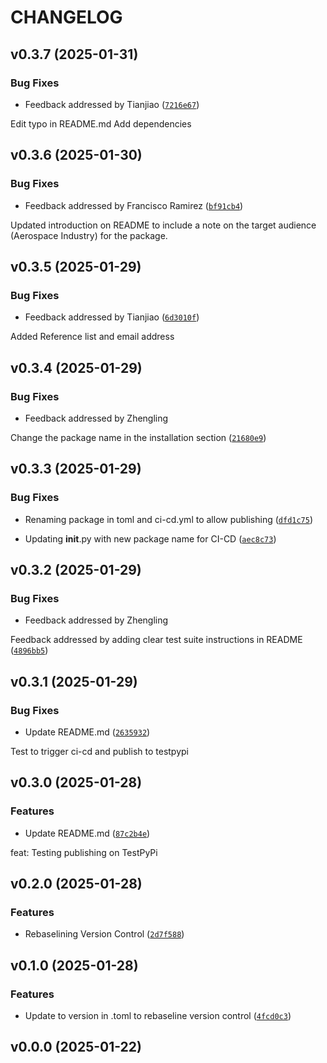 # CHANGELOG


## v0.3.7 (2025-01-31)

### Bug Fixes

- Feedback addressed by Tianjiao
  ([`7216e67`](https://github.com/UBC-MDS/py_atmosphere/commit/7216e67849be16270db68ea7ab994e70575f22f2))

Edit typo in README.md Add dependencies


## v0.3.6 (2025-01-30)

### Bug Fixes

- Feedback addressed by Francisco Ramirez
  ([`bf91cb4`](https://github.com/UBC-MDS/py_atmosphere/commit/bf91cb40ed7e6faa497cf04ced74feaf8ccf730c))

Updated introduction on README to include a note on the target audience (Aerospace Industry) for the
  package.


## v0.3.5 (2025-01-29)

### Bug Fixes

- Feedback addressed by Tianjiao
  ([`6d3010f`](https://github.com/UBC-MDS/py_atmosphere/commit/6d3010fd59ebb19d3cd775402fd7dcf478c3cd0b))

Added Reference list and email address


## v0.3.4 (2025-01-29)

### Bug Fixes

- Feedback addressed by Zhengling

Change the package name in the installation section
  ([`21680e9`](https://github.com/UBC-MDS/py_atmosphere/commit/21680e93c10f0cddc54f20b9e405786bab3f51d9))


## v0.3.3 (2025-01-29)

### Bug Fixes

- Renaming package in toml and ci-cd.yml to allow publishing
  ([`dfd1c75`](https://github.com/UBC-MDS/py_atmosphere/commit/dfd1c75d8884a76e0a5f22791b0daef44ec6a8d1))

- Updating __init__.py with new package name for CI-CD
  ([`aec8c73`](https://github.com/UBC-MDS/py_atmosphere/commit/aec8c7308118dc6e6e628e98a2b4842c5af32b94))


## v0.3.2 (2025-01-29)

### Bug Fixes

- Feedback addressed by Zhengling

Feedback addressed by adding clear test suite instructions in README
  ([`4896bb5`](https://github.com/UBC-MDS/py_atmosphere/commit/4896bb57798edb0c0ca95e59d32f5de7e09326be))


## v0.3.1 (2025-01-29)

### Bug Fixes

- Update README.md
  ([`2635932`](https://github.com/UBC-MDS/py_atmosphere/commit/26359325def33a18e0311b8aa4b0f63943637931))

Test to trigger ci-cd and publish to testpypi


## v0.3.0 (2025-01-28)

### Features

- Update README.md
  ([`87c2b4e`](https://github.com/UBC-MDS/py_atmosphere/commit/87c2b4e1ea55fe12eff90557224d5644c9b7f2f9))

feat: Testing publishing on TestPyPi


## v0.2.0 (2025-01-28)

### Features

- Rebaselining Version Control
  ([`2d7f588`](https://github.com/UBC-MDS/py_atmosphere/commit/2d7f5889c4e25716b8d24d18683462f2c7a50a7b))


## v0.1.0 (2025-01-28)

### Features

- Update to version in .toml to rebaseline version control
  ([`4fcd0c3`](https://github.com/UBC-MDS/py_atmosphere/commit/4fcd0c3d8d3fdb4efa89f810db2c99fd203af4bc))


## v0.0.0 (2025-01-22)
